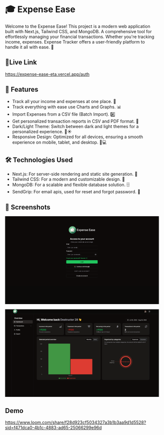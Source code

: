 # 🎓 Expense Ease

Welcome to the Expense Ease! This project is a modern web application built with Next.js, Tailwind CSS, and MongoDB. A comprehensive tool for effortlessly managing your financial transactions. Whether you're tracking income, expenses. Expense Tracker offers a user-friendly platform to handle it all with ease. 🌟

## 🔗Live Link
https://expense-ease-eta.vercel.app/auth

## 🚀 Features

- Track all your income and expenses at one place. 💸
- Track everything with ease use Charts and Graphs. 📊
- Import Expenses from a CSV file (Batch Import). #️⃣
- Get personalized transaction reports in CSV and PDF format. 📁
- Dark/Light Theme: Switch between dark and light themes for a personalized experience. 🌙☀️
- Responsive Design: Optimized for all devices, ensuring a smooth experience on mobile, tablet, and desktop. 📱💻


## 🛠️ Technologies Used

- Next.js: For server-side rendering and static site generation. 🚀
- Tailwind CSS: For a modern and customizable design. 🎨
- MongoDB: For a scalable and flexible database solution. 🗄️
- SendGrip: For email apis, used for reset and forgot password. 🔄


## 📸 Screenshots
![Logo](https://raw.githubusercontent.com/Sumitsh28/images/2beb766d982016af983900729d593bdf67fbe306/Screenshot%20-%202024-08-13T185203.142.png)

![Logo](https://raw.githubusercontent.com/Sumitsh28/images/5a0d20cf3d06e9263bb3bbc5be36738031df776f/Screenshot%20-%202024-08-12T232056.977.png)


## Demo
https://www.loom.com/share/f28d923cf5034327a3b1b3aa9d1d5528?sid=f471dca0-4b1c-4883-ad65-25066299e96d






